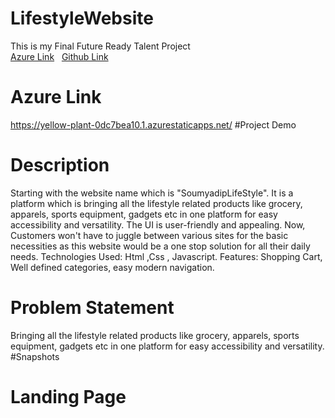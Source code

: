 # LifestyleWebsite
This is my Final Future Ready Talent Project <br>
<a href="https://yellow-plant-0dc7bea10.1.azurestaticapps.net/">Azure Link</a>&nbsp;&nbsp; <a href="https://soumyadip1245.github.io/LifestyleWebsite/">Github Link</a>


# Azure Link
https://yellow-plant-0dc7bea10.1.azurestaticapps.net/
#Project Demo

# Description
Starting with the website name which is "SoumyadipLifeStyle". It is a platform which is bringing all the lifestyle related products like grocery, apparels, sports equipment, gadgets etc in one platform for easy accessibility and versatility. The UI is user-friendly and appealing. Now, Customers won't have to juggle between various sites for the basic necessities as this website would be a one stop solution for all their daily needs. Technologies Used: Html ,Css , Javascript. Features: Shopping Cart, Well defined categories, easy modern navigation.
# Problem Statement
Bringing all the lifestyle related products like grocery, apparels, sports equipment, gadgets etc in one platform for easy accessibility and versatility.
#Snapshots
<h1>Landing Page</h1>

